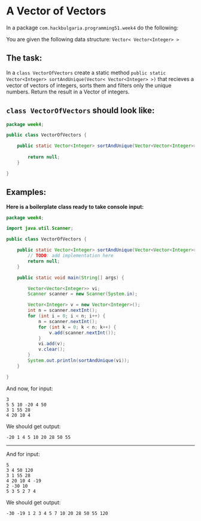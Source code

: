 # A Vector of Vectors

In a package `com.hackbulgaria.programming51.week4` do the following:

You are given the following data structure: `Vector< Vector<Integer> >`

## The task:

In a `class VectorOfVectors` create a static method `public static Vector<Integer> sortAndUnique(Vector< Vector<Integer> >)` that recieves a vector of vectors of integers, sorts them and filters only the unique numbers. Return the result in a Vector of integers.

## `class VectorOfVectors` should look like:

```java
package week4;

public class VectorOfVectors {

	public static Vector<Integer> sortAndUnique(Vector<Vector<Integer>> v){
		
		return null;
	}

}
```

## Examples:

**Here is a boilerplate class ready to take console input:**

```java
package week4;

import java.util.Scanner;

public class VectorOfVectors {

	public static Vector<Integer> sortAndUnique(Vector<Vector<Integer>> v) {
		// TODO: add implementation here
		return null;
	}

	public static void main(String[] args) {

		Vector<Vector<Integer>> vi;
		Scanner scanner = new Scanner(System.in);

		Vector<Integer> v = new Vector<Integer>();
		int n = scanner.nextInt();
		for (int i = 0; i < n; i++) {
			n = scanner.nextInt();
			for (int k = 0; k < n; k++) {
				v.add(scanner.nextInt());
			}
			vi.add(v);
			v.clear();
		}
		System.out.println(sortAndUnique(vi));
	}

}
```

And now, for input:

```
3
5 5 10 -20 4 50
3 1 55 28
4 20 10 4
```

We should get output:
```
-20 1 4 5 10 20 28 50 55
```

---

And for input:

```
5
3 4 50 120
3 1 55 28
4 20 10 4 -19
2 -30 10
5 3 5 2 7 4
```

We should get output:
```
-30 -19 1 2 3 4 5 7 10 20 28 50 55 120
```